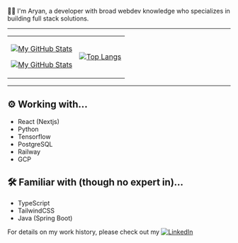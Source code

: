 👋🏻 I'm Aryan,
a developer with broad webdev knowledge who specializes in building full stack solutions.

---

<table align="center"><tr><td align="center">

[![My GitHub Stats](https://github-readme-stats-one-bice.vercel.app/api?username=ary4nsinha&show_icons=true&theme=dark&role=OWNER,ORGANIZATION_MEMBER,COLLABORATOR&include_all_commits=true&count_private=true)](https://github.com/anuraghazra/github-readme-stats#gh-dark-mode-only)

[![My GitHub Stats](https://github-readme-stats-one-bice.vercel.app/api?username=ary4nsinha&show_icons=true&theme=default&role=OWNER,ORGANIZATION_MEMBER,COLLABORATOR&include_all_commits=true&count_private=true)](https://github.com/anuraghazra/github-readme-stats#gh-light-mode-only)

</td>
<td align="center">

[![Top Langs](https://github-readme-stats.vercel.app/api/top-langs/?username=ary4nsinha&layout=compact)](https://github.com/anuraghazra/github-readme-stats)

</td></tr></table>

---

## ⚙ Working with...
- React (Nextjs)
- Python
- Tensorflow
- PostgreSQL
- Railway
- GCP 

## 🛠 Familiar with (though no expert in)...

- TypeScript
- TailwindCSS
- Java (Spring Boot)

For details on my work history,
please check out my [![LinkedIn](https://img.shields.io/badge/LinkedIn-Profile-blue?logo=linkedin)](https://www.linkedin.com/in/aryannsinha/)
